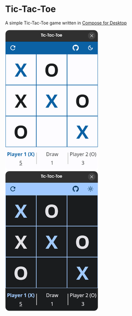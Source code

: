 # Tic-Tac-Toe
A simple Tic-Tac-Toe game written in [Compose for Desktop](https://www.jetbrains.com/lp/compose-mpp/)

![Screenshot in light mode](screenshot_light.png)
![Screenshot in dark mode](screenshot_dark.png)
